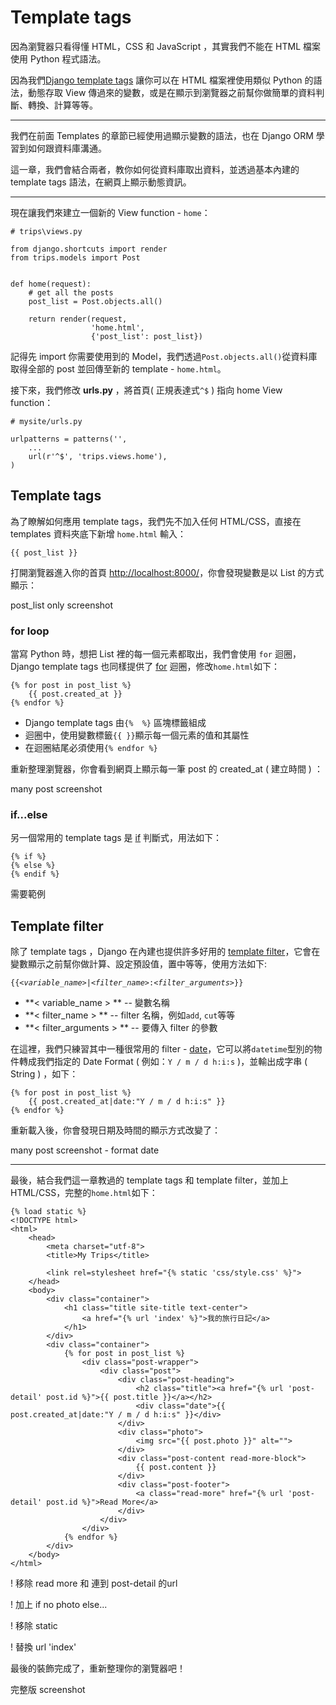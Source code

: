 # Template tags

因為瀏覽器只看得懂 HTML，CSS 和 JavaScript ，其實我們不能在 HTML 檔案使用 Python 程式語法。

因為我們[Django template tags](https://docs.djangoproject.com/en/dev/ref/templates/builtins/) 讓你可以在 HTML 檔案裡使用類似 Python 的語法，動態存取 View 傳過來的變數，或是在顯示到瀏覽器之前幫你做簡單的資料判斷、轉換、計算等等。

---

我們在前面 Templates 的章節已經使用過顯示變數的語法，也在 Django ORM 學習到如何跟資料庫溝通。

這一章，我們會結合兩者，教你如何從資料庫取出資料，並透過基本內建的 template tags 語法，在網頁上顯示動態資訊。

---

現在讓我們來建立一個新的 View function - `home`：
```
# trips\views.py

from django.shortcuts import render
from trips.models import Post


def home(request):
    # get all the posts
    post_list = Post.objects.all()

    return render(request,
                  'home.html',
                  {'post_list': post_list})
```
記得先 import 你需要使用到的 Model，我們透過`Post.objects.all()`從資料庫取得全部的 post 並回傳至新的 template - `home.html`。

接下來，我們修改 **urls.py** ，將首頁( 正規表達式`^$` ) 指向 home View function：

```
# mysite/urls.py

urlpatterns = patterns('',
    ...
    url(r'^$', 'trips.views.home'),
)
```

## Template tags

為了瞭解如何應用 template tags，我們先不加入任何 HTML/CSS，直接在 templates 資料夾底下新增 `home.html` 輸入：
```
{{ post_list }}
```

打開瀏覽器進入你的首頁 [http://localhost:8000/](http://localhost:8000/)，你會發現變數是以 List 的方式顯示：

post_list only screenshot


### for loop

當寫 Python 時，想把 List 裡的每一個元素都取出，我們會使用 `for` 迴圈，Django template tags 也同樣提供了 [for](https://docs.djangoproject.com/en/dev/ref/templates/builtins/#for) 迴圈，修改`home.html`如下：

```
{% for post in post_list %}
    {{ post.created_at }}
{% endfor %}
```
- Django template tags 由`{%  %}` 區塊標籤組成
- 迴圈中，使用變數標籤`{{ }}`顯示每一個元素的值和其屬性
- 在迴圈結尾必須使用`{% endfor %}`

重新整理瀏覽器，你會看到網頁上顯示每一筆 post 的 created_at ( 建立時間 ) ：

many post screenshot


### if...else

另一個常用的 template tags 是 [if](https://docs.djangoproject.com/en/dev/ref/templates/builtins/#if) 判斷式，用法如下：

```
{% if %}
{% else %}
{% endif %}
```

需要範例

## Template filter

除了 template tags ，Django 在內建也提供許多好用的 [template filter](https://docs.djangoproject.com/en/dev/ref/templates/builtins/#built-in-filter-reference)，它會在變數顯示之前幫你做計算、設定預設值，置中等等，使用方法如下:

`{{`*`<variable_name>`*`|`*`<filter_name>`*`:`*`<filter_arguments>`*`}}`

- **< variable_name > ** -- 變數名稱
- **< filter_name > ** -- filter 名稱，例如`add`, `cut`等等
- **< filter_arguments > ** -- 要傳入 filter 的參數

在這裡，我們只練習其中一種很常用的 filter - [date](https://docs.djangoproject.com/en/dev/ref/templates/builtins/#date)，它可以將`datetime`型別的物件轉成我們指定的 Date Format ( 例如：`Y / m / d h:i:s` )，並輸出成字串 ( String ) ，如下：

```
{% for post in post_list %}
    {{ post.created_at|date:"Y / m / d h:i:s" }}
{% endfor %}
```
重新載入後，你會發現日期及時間的顯示方式改變了：

many post screenshot - format date

---
最後，結合我們這一章教過的 template tags 和 template filter，並加上 HTML/CSS，完整的`home.html`如下：
```
{% load static %}
<!DOCTYPE html>
<html>
    <head>
        <meta charset="utf-8">
        <title>My Trips</title>

        <link rel=stylesheet href="{% static 'css/style.css' %}">
    </head>
    <body>
        <div class="container">
            <h1 class="title site-title text-center">
                <a href="{% url 'index' %}">我的旅行日記</a>
            </h1>
        </div>
        <div class="container">
            {% for post in post_list %}
                <div class="post-wrapper">
                    <div class="post">
                        <div class="post-heading">
                            <h2 class="title"><a href="{% url 'post-detail' post.id %}">{{ post.title }}</a></h2>
                            <div class="date">{{ post.created_at|date:"Y / m / d h:i:s" }}</div>
                        </div>
                        <div class="photo">
                            <img src="{{ post.photo }}" alt="">
                        </div>
                        <div class="post-content read-more-block">
                            {{ post.content }}
                        </div>
                        <div class="post-footer">
                            <a class="read-more" href="{% url 'post-detail' post.id %}">Read More</a>
                        </div>
                    </div>
                </div>
            {% endfor %}
        </div>
    </body>
</html>
```
! 移除 read more 和 連到 post-detail 的url

! 加上 if no photo else...

! 移除 static

! 替換 url 'index'

最後的裝飾完成了，重新整理你的瀏覽器吧！

完整版 screenshot
